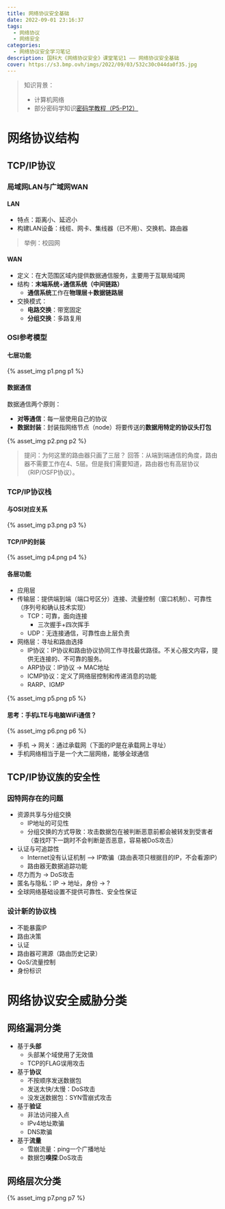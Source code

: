 ```yaml
---
title: 网络协议安全基础
date: 2022-09-01 23:16:37
tags: 
  - 网络协议
  - 网络安全
categories:
  - 网络协议安全学习笔记
description: 国科大《网络协议安全》课堂笔记1 —— 网络协议安全基础
cover: https://s3.bmp.ovh/imgs/2022/09/03/532c30c044da0f35.jpg
---
```


> 知识背景：
> - 计算机网络
> - 部分密码学知识[密码学教程（P5-P12）](https://www.bilibili.com/video/BV1vq4y1R7Yt?is_story_h5=false&p=1&share_from=ugc&share_medium=android&share_plat=android&share_session_id=9e54e092-697a-4e52-b1db-99433ded35b8&share_source=WEIXIN&share_tag=s_i&timestamp=1660828486&unique_k=5oAWIQa)


# 网络协议结构
## TCP/IP协议
### 局域网LAN与广域网WAN
#### LAN
- 特点：距离小、延迟小
- 构建LAN设备：线缆、网卡、集线器（已不用）、交换机、路由器
> 举例：校园网

#### WAN
- 定义：在大范围区域内提供数据通信服务，主要用于互联局域网
- 结构：**末端系统**+**通信系统（中间链路）**
  - **通信系统**工作在**物理层＋数据链路层**
- 交换模式：
  - **电路交换**：带宽固定
  - **分组交换**：多路复用

### OSI参考模型
#### 七层功能
{% asset_img p1.png p1 %}
#### 数据通信
数据通信两个原则：
- **对等通信**：每一层使用自己的协议
- **数据封装**：封装指网络节点（node）将要传送的**数据用特定的协议头打包**

{% asset_img p2.png p2 %}
> 提问：为何这里的路由器只画了三层？
> 回答：从端到端通信的角度，路由器不需要工作在4、5层。但是我们需要知道，路由器也有高层协议（RIP/OSFP协议）。
### TCP/IP协议栈
#### 与OSI对应关系
{% asset_img p3.png p3 %}
#### TCP/IP的封装
{% asset_img p4.png p4 %}
#### 各层功能
- 应用层
- 传输层：提供端到端（端口号区分）连接、流量控制（窗口机制）、可靠性（序列号和确认技术实现）
  - TCP：可靠，面向连接
    - 三次握手+四次挥手
  - UDP：无连接通信，可靠性由上层负责
- 网络层：寻址和路由选择
  - IP协议：IP协议和路由协议协同工作寻找最优路径。不关心报文内容，提供无连接的、不可靠的服务。
  - ARP协议：IP协议 -> MAC地址
  - ICMP协议：定义了网络层控制和传递消息的功能
  - RARP、IGMP

{% asset_img p5.png p5 %}

#### 思考：手机LTE与电脑WiFi通信？
{% asset_img p6.png p6 %}
- 手机 -> 网关：通过承载网（下面的IP是在承载网上寻址）
- 手机网络相当于是一个大二层网络，能够全球通信
## TCP/IP协议族的安全性
### 因特网存在的问题
- 资源共享与分组交换
  - IP地址的可见性
  - 分组交换的方式导致：攻击数据包在被判断恶意前都会被转发到受害者（查找吓下一跳时不会判断是否恶意，容易被DoS攻击）
- 认证与可追踪性
  - Internet没有认证机制 —> IP欺骗（路由表项只根据目的IP，不会看源IP）
  - 路由器无数据追踪功能
- 尽力而为 -> DoS攻击
- 匿名与隐私：IP -> 地址，身份 -> ?
- 全球网络基础设置不提供可靠性、安全性保证

### 设计新的协议栈
- 不能暴露IP
- 路由决策
- 认证
- 路由器可溯源（路由历史记录）
- QoS/流量控制
- 身份标识

# 网络协议安全威胁分类
## 网络漏洞分类
- 基于**头部**
  - 头部某个域使用了无效值
  - TCP的FLAG误用攻击
- 基于**协议**
  - 不按顺序发送数据包
  - 发送太快/太慢：DoS攻击
  - 没发送数据包：SYN雪崩式攻击
- 基于**验证**
  - 非法访问接入点
  - IPv4地址欺骗
  - DNS欺骗
- 基于**流量**
  - 雪崩流量：ping一个广播地址
  - 数据包**嗅探**:DoS攻击

## 网络层次分类
{% asset_img p7.png p7 %}